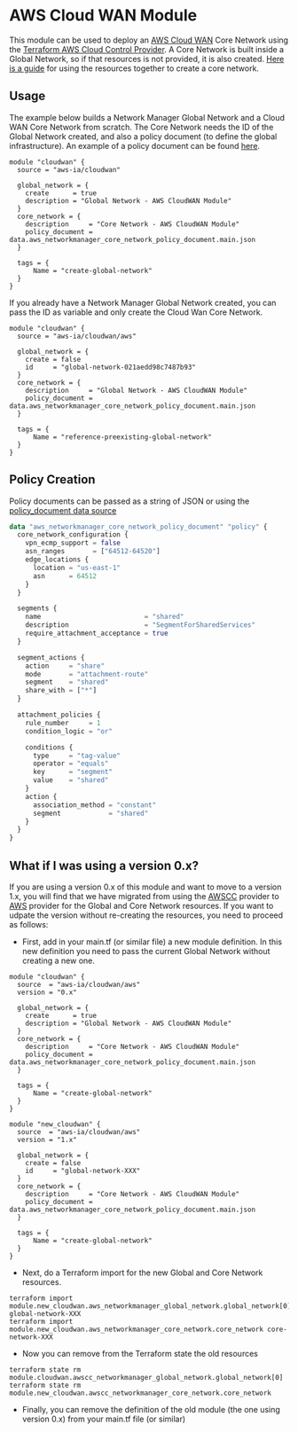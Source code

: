 # AWS Cloud WAN Module

This module can be used to deploy an [AWS Cloud WAN](https://docs.aws.amazon.com/vpc/latest/cloudwan/what-is-cloudwan.html) Core Network using the [Terraform AWS Cloud Control Provider](https://github.com/hashicorp/terraform-provider-awscc). A Core Network is built inside a Global Network, so if that resources is not provided, it is also created. [Here is a guide](https://registry.terraform.io/providers/hashicorp/aws/latest/docs/guides/using-aws-with-awscc-provider) for using the resources together to create a core network.

## Usage

The example below builds a Network Manager Global Network and a Cloud WAN Core Network from scratch. The Core Network needs the ID of the Global Network created, and also a policy document (to define the global infrastructure). An example of a policy document can be found [here](https://github.com/aws-ia/terraform-aws-cloudwan/blob/61f2261fc753dca2317b7c8b3973180894d8876e/examples/basic/policy.tf).

```hcl
module "cloudwan" {
  source = "aws-ia/cloudwan"

  global_network = {
    create      = true
    description = "Global Network - AWS CloudWAN Module"
  }
  core_network = {
    description     = "Core Network - AWS CloudWAN Module"
    policy_document = data.aws_networkmanager_core_network_policy_document.main.json
  }

  tags = {
      Name = "create-global-network"
  }
}
```

If you already have a Network Manager Global Network created, you can pass the ID as variable and only create the Cloud Wan Core Network.

```hcl
module "cloudwan" {
  source = "aws-ia/cloudwan/aws"

  global_network = {
    create = false
    id     = "global-network-021aedd98c7487b93"
  }
  core_network = {
    description     = "Global Network - AWS CloudWAN Module"
    policy_document = data.aws_networkmanager_core_network_policy_document.main.json
  }

  tags = {
      Name = "reference-preexisting-global-network"
  }
}
```

## Policy Creation

Policy documents can be passed as a string of JSON or using the [policy_document data source](https://registry.terraform.io/providers/hashicorp/aws/latest/docs/data-sources/networkmanager_core_network_policy_document)

```terraform
data "aws_networkmanager_core_network_policy_document" "policy" {
  core_network_configuration {
    vpn_ecmp_support = false
    asn_ranges       = ["64512-64520"]
    edge_locations {
      location = "us-east-1"
      asn      = 64512
    }
  }

  segments {
    name                          = "shared"
    description                   = "SegmentForSharedServices"
    require_attachment_acceptance = true
  }

  segment_actions {
    action     = "share"
    mode       = "attachment-route"
    segment    = "shared"
    share_with = ["*"]
  }

  attachment_policies {
    rule_number     = 1
    condition_logic = "or"

    conditions {
      type     = "tag-value"
      operator = "equals"
      key      = "segment"
      value    = "shared"
    }
    action {
      association_method = "constant"
      segment            = "shared"
    }
  }
}
```

## What if I was using a version 0.x?

If you are using a version 0.x of this module and want to move to a version 1.x, you will find that we have migrated from using the [AWSCC]() provider to [AWS]() provider for the Global and Core Network resources. If you want to udpate the version without re-creating the resources, you need to proceed as follows:

* First, add in your main.tf (or similar file) a new module definition. In this new definition you need to pass the current Global Network without creating a new one.

```hcl
module "cloudwan" {
  source  = "aws-ia/cloudwan/aws"
  version = "0.x"

  global_network = {
    create      = true
    description = "Global Network - AWS CloudWAN Module"
  }
  core_network = {
    description     = "Core Network - AWS CloudWAN Module"
    policy_document = data.aws_networkmanager_core_network_policy_document.main.json
  }

  tags = {
      Name = "create-global-network"
  }
}

module "new_cloudwan" {
  source  = "aws-ia/cloudwan/aws"
  version = "1.x"

  global_network = {
    create = false
    id     = "global-network-XXX"
  }
  core_network = {
    description     = "Core Network - AWS CloudWAN Module"
    policy_document = data.aws_networkmanager_core_network_policy_document.main.json
  }

  tags = {
      Name = "create-global-network"
  }
}
```

* Next, do a Terraform import for the new Global and Core Network resources.

```
terraform import module.new_cloudwan.aws_networkmanager_global_network.global_network[0] global-network-XXX
terraform import module.new_cloudwan.aws_networkmanager_core_network.core_network core-network-XXX
```

* Now you can remove from the Terraform state the old resources

```
terraform state rm module.cloudwan.awscc_networkmanager_global_network.global_network[0]
terraform state rm module.new_cloudwan.awscc_networkmanager_core_network.core_network
```

* Finally, you can remove the definition of the old module (the one using version 0.x) from your main.tf file (or similar)